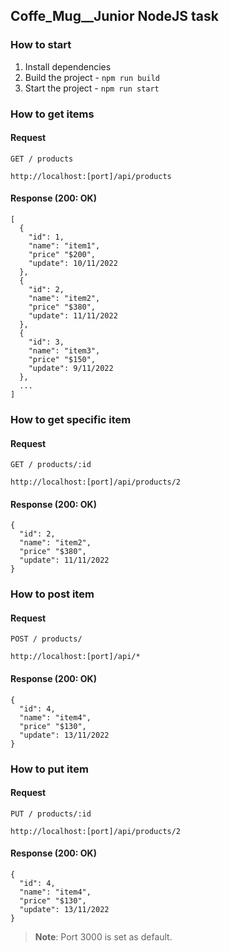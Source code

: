 ## Coffe_Mug__Junior NodeJS task

### How to start

1. Install dependencies
2. Build the project - `npm run build`
3. Start the project - `npm run start`

### How to get items
#### Request

`GET / products`

    http://localhost:[port]/api/products


#### Response (200: OK)
    [
      {
        "id": 1,
        "name": "item1",
        "price" "$200",
        "update": 10/11/2022
      },
      {
        "id": 2,
        "name": "item2",
        "price" "$380",
        "update": 11/11/2022
      },
      {
        "id": 3,
        "name": "item3",
        "price" "$150",
        "update": 9/11/2022
      },
      ...
    ]

### How to get specific item
#### Request

`GET / products/:id`

    http://localhost:[port]/api/products/2


#### Response (200: OK)
    {
      "id": 2,
      "name": "item2",
      "price" "$380",
      "update": 11/11/2022
    }

### How to post item
#### Request

 `POST / products/`
 
    http://localhost:[port]/api/*


#### Response (200: OK)
    {
      "id": 4,
      "name": "item4",
      "price" "$130",
      "update": 13/11/2022
    }
    
 
### How to put item
#### Request

 `PUT / products/:id`
 
    http://localhost:[port]/api/products/2


#### Response (200: OK)
    {
      "id": 4,
      "name": "item4",
      "price" "$130",
      "update": 13/11/2022
    }

>**Note**: Port 3000 is set as default.
